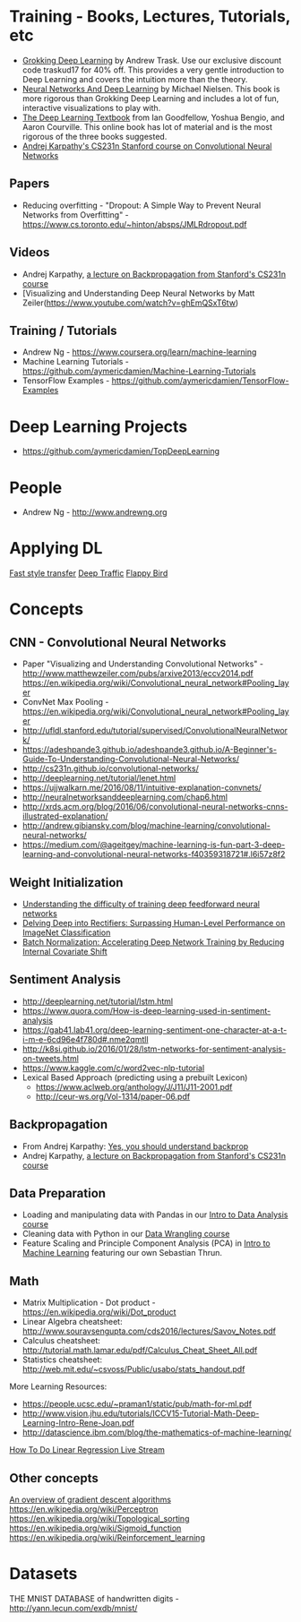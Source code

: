 # Training - Books, Lectures, Tutorials, etc

- [Grokking Deep Learning](https://www.manning.com/books/grokking-deep-learning) by Andrew Trask. Use our exclusive discount code traskud17 for 40% off. This provides a very gentle introduction to Deep Learning and covers the intuition more than the theory.
- [Neural Networks And Deep Learning](http://neuralnetworksanddeeplearning.com/) by Michael Nielsen. This book is more rigorous than Grokking Deep Learning and includes a lot of fun, interactive visualizations to play with.
- [The Deep Learning Textbook](http://www.deeplearningbook.org/) from Ian Goodfellow, Yoshua Bengio, and Aaron Courville. This online book has lot of material and is the most rigorous of the three books suggested.
- [Andrej Karpathy's CS231n Stanford course on Convolutional Neural Networks](http://cs231n.github.io)

## Papers
- Reducing overfitting - "Dropout: A Simple Way to Prevent Neural Networks from Overfitting" - https://www.cs.toronto.edu/~hinton/absps/JMLRdropout.pdf

## Videos
- Andrej Karpathy, [a lecture on Backpropagation from Stanford's CS231n course](https://www.youtube.com/watch?v=59Hbtz7XgjM)
- [Visualizing and Understanding Deep Neural Networks by Matt Zeiler\(https://www.youtube.com/watch?v=ghEmQSxT6tw)

## Training / Tutorials
- Andrew Ng - https://www.coursera.org/learn/machine-learning
- Machine Learning Tutorials - https://github.com/aymericdamien/Machine-Learning-Tutorials
- TensorFlow Examples - https://github.com/aymericdamien/TensorFlow-Examples

# Deep Learning Projects
- https://github.com/aymericdamien/TopDeepLearning

# People
- Andrew Ng - http://www.andrewng.org

# Applying DL

[Fast style transfer](https://github.com/lengstrom/fast-style-transfer)
[Deep Traffic](http://selfdrivingcars.mit.edu/deeptrafficjs/)
[Flappy Bird](https://github.com/yenchenlin/DeepLearningFlappyBird)

# Concepts

## CNN - Convolutional Neural Networks
- Paper "Visualizing and Understanding Convolutional Networks" - http://www.matthewzeiler.com/pubs/arxive2013/eccv2014.pdf
https://en.wikipedia.org/wiki/Convolutional_neural_network#Pooling_layer
- ConvNet Max Pooling - https://en.wikipedia.org/wiki/Convolutional_neural_network#Pooling_layer
- http://ufldl.stanford.edu/tutorial/supervised/ConvolutionalNeuralNetwork/
- https://adeshpande3.github.io/adeshpande3.github.io/A-Beginner's-Guide-To-Understanding-Convolutional-Neural-Networks/
- http://cs231n.github.io/convolutional-networks/
- http://deeplearning.net/tutorial/lenet.html
- https://ujjwalkarn.me/2016/08/11/intuitive-explanation-convnets/
- http://neuralnetworksanddeeplearning.com/chap6.html
- http://xrds.acm.org/blog/2016/06/convolutional-neural-networks-cnns-illustrated-explanation/
- http://andrew.gibiansky.com/blog/machine-learning/convolutional-neural-networks/
- https://medium.com/@ageitgey/machine-learning-is-fun-part-3-deep-learning-and-convolutional-neural-networks-f40359318721#.l6i57z8f2

## Weight Initialization
- [Understanding the difficulty of training deep feedforward neural networks](http://jmlr.org/proceedings/papers/v9/glorot10a/glorot10a.pdf)
- [Delving Deep into Rectifiers: Surpassing Human-Level Performance on ImageNet Classification](https://arxiv.org/pdf/1502.01852v1.pdf)
- [Batch Normalization: Accelerating Deep Network Training by Reducing Internal Covariate Shift](https://arxiv.org/pdf/1502.03167v2.pdf)

## Sentiment Analysis
- http://deeplearning.net/tutorial/lstm.html
- https://www.quora.com/How-is-deep-learning-used-in-sentiment-analysis
- https://gab41.lab41.org/deep-learning-sentiment-one-character-at-a-t-i-m-e-6cd96e4f780d#.nme2qmtll
- http://k8si.github.io/2016/01/28/lstm-networks-for-sentiment-analysis-on-tweets.html
- https://www.kaggle.com/c/word2vec-nlp-tutorial
- Lexical Based Approach (predicting using a prebuilt Lexicon)
  - https://www.aclweb.org/anthology/J/J11/J11-2001.pdf
  - http://ceur-ws.org/Vol-1314/paper-06.pdf


## Backpropagation
- From Andrej Karpathy: [Yes, you should understand backprop](https://medium.com/@karpathy/yes-you-should-understand-backprop-e2f06eab496b#.vt3ax2kg9)
- Andrej Karpathy, [a lecture on Backpropagation from Stanford's CS231n course](https://www.youtube.com/watch?v=59Hbtz7XgjM)

## Data Preparation

- Loading and manipulating data with Pandas in our [Intro to Data Analysis course](https://www.udacity.com/course/intro-to-data-analysis--ud170)
- Cleaning data with Python in our [Data Wrangling course](https://www.udacity.com/course/data-wrangling-with-mongodb--ud032)
- Feature Scaling and Principle Component Analysis (PCA) in [Intro to Machine Learning](https://www.udacity.com/course/intro-to-machine-learning--ud120) featuring our own Sebastian Thrun.

## Math

- Matrix Multiplication - Dot product - https://en.wikipedia.org/wiki/Dot_product
- Linear Algebra cheatsheet: http://www.souravsengupta.com/cds2016/lectures/Savov_Notes.pdf
- Calculus cheatsheet: http://tutorial.math.lamar.edu/pdf/Calculus_Cheat_Sheet_All.pdf
- Statistics cheatsheet: http://web.mit.edu/~csvoss/Public/usabo/stats_handout.pdf

More Learning Resources: 
- https://people.ucsc.edu/~praman1/static/pub/math-for-ml.pdf
- http://www.vision.jhu.edu/tutorials/ICCV15-Tutorial-Math-Deep-Learning-Intro-Rene-Joan.pdf
- http://datascience.ibm.com/blog/the-mathematics-of-machine-learning/

[How To Do Linear Regression Live Stream](https://www.youtube.com/watch?v=XdM6ER7zTLk)

## Other concepts
[An overview of gradient descent algorithms](http://sebastianruder.com/optimizing-gradient-descent/index.html#momentum)
https://en.wikipedia.org/wiki/Perceptron
https://en.wikipedia.org/wiki/Topological_sorting
https://en.wikipedia.org/wiki/Sigmoid_function
https://en.wikipedia.org/wiki/Reinforcement_learning


# Datasets

THE MNIST DATABASE of handwritten digits - http://yann.lecun.com/exdb/mnist/
